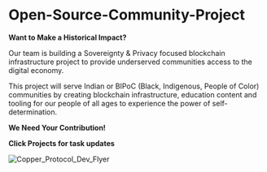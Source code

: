 # Open-Source-Community-Project

<p><b> Want to Make a Historical Impact? </b></p>

Our team is building a Sovereignty & Privacy focused blockchain infrastructure project to provide underserved communities access to the digital economy.
<p>
This project will serve Indian or BIPoC (Black, Indigenous, People of Color) communities by creating blockchain infrastructure, education content and tooling 
for our people of all ages to experience the power of self-determination. </p>

<p><b> We Need Your Contribution! </b></p>  
<p><b> Click Projects for task updates</b></p>

![Copper_Protocol_Dev_Flyer](https://github.com/Copper-Protocol/Open-Source-Community-Project/assets/84947100/e770fc6c-152e-4348-83f7-c8ffe724ba5d)
